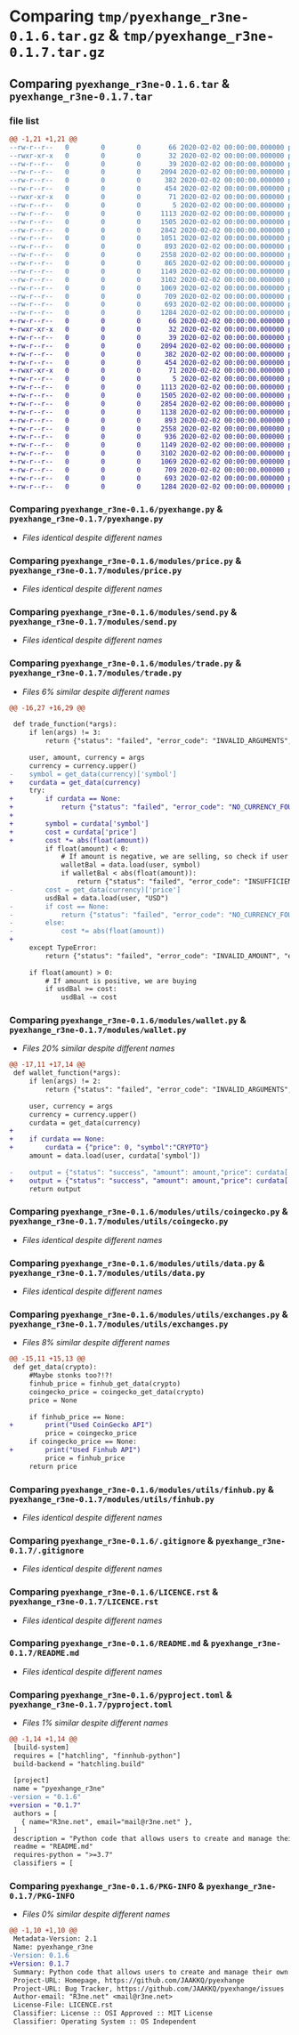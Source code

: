 # Comparing `tmp/pyexhange_r3ne-0.1.6.tar.gz` & `tmp/pyexhange_r3ne-0.1.7.tar.gz`

## Comparing `pyexhange_r3ne-0.1.6.tar` & `pyexhange_r3ne-0.1.7.tar`

### file list

```diff
@@ -1,21 +1,21 @@
--rw-r--r--   0        0        0       66 2020-02-02 00:00:00.000000 pyexhange_r3ne-0.1.6/.gitattributes
--rwxr-xr-x   0        0        0       32 2020-02-02 00:00:00.000000 pyexhange_r3ne-0.1.6/Run.bat
--rw-r--r--   0        0        0       39 2020-02-02 00:00:00.000000 pyexhange_r3ne-0.1.6/config.json.example
--rw-r--r--   0        0        0     2094 2020-02-02 00:00:00.000000 pyexhange_r3ne-0.1.6/pyexhange.py
--rw-r--r--   0        0        0      382 2020-02-02 00:00:00.000000 pyexhange_r3ne-0.1.6/requirements.txt
--rw-r--r--   0        0        0      454 2020-02-02 00:00:00.000000 pyexhange_r3ne-0.1.6/test.py
--rwxr-xr-x   0        0        0       71 2020-02-02 00:00:00.000000 pyexhange_r3ne-0.1.6/upload.bat
--rw-r--r--   0        0        0        5 2020-02-02 00:00:00.000000 pyexhange_r3ne-0.1.6/data/placeholder
--rw-r--r--   0        0        0     1113 2020-02-02 00:00:00.000000 pyexhange_r3ne-0.1.6/modules/price.py
--rw-r--r--   0        0        0     1505 2020-02-02 00:00:00.000000 pyexhange_r3ne-0.1.6/modules/send.py
--rw-r--r--   0        0        0     2842 2020-02-02 00:00:00.000000 pyexhange_r3ne-0.1.6/modules/trade.py
--rw-r--r--   0        0        0     1051 2020-02-02 00:00:00.000000 pyexhange_r3ne-0.1.6/modules/wallet.py
--rw-r--r--   0        0        0      893 2020-02-02 00:00:00.000000 pyexhange_r3ne-0.1.6/modules/utils/coingecko.py
--rw-r--r--   0        0        0     2558 2020-02-02 00:00:00.000000 pyexhange_r3ne-0.1.6/modules/utils/data.py
--rw-r--r--   0        0        0      865 2020-02-02 00:00:00.000000 pyexhange_r3ne-0.1.6/modules/utils/exchanges.py
--rw-r--r--   0        0        0     1149 2020-02-02 00:00:00.000000 pyexhange_r3ne-0.1.6/modules/utils/finhub.py
--rw-r--r--   0        0        0     3102 2020-02-02 00:00:00.000000 pyexhange_r3ne-0.1.6/.gitignore
--rw-r--r--   0        0        0     1069 2020-02-02 00:00:00.000000 pyexhange_r3ne-0.1.6/LICENCE.rst
--rw-r--r--   0        0        0      709 2020-02-02 00:00:00.000000 pyexhange_r3ne-0.1.6/README.md
--rw-r--r--   0        0        0      693 2020-02-02 00:00:00.000000 pyexhange_r3ne-0.1.6/pyproject.toml
--rw-r--r--   0        0        0     1284 2020-02-02 00:00:00.000000 pyexhange_r3ne-0.1.6/PKG-INFO
+-rw-r--r--   0        0        0       66 2020-02-02 00:00:00.000000 pyexhange_r3ne-0.1.7/.gitattributes
+-rwxr-xr-x   0        0        0       32 2020-02-02 00:00:00.000000 pyexhange_r3ne-0.1.7/Run.bat
+-rw-r--r--   0        0        0       39 2020-02-02 00:00:00.000000 pyexhange_r3ne-0.1.7/config.json.example
+-rw-r--r--   0        0        0     2094 2020-02-02 00:00:00.000000 pyexhange_r3ne-0.1.7/pyexhange.py
+-rw-r--r--   0        0        0      382 2020-02-02 00:00:00.000000 pyexhange_r3ne-0.1.7/requirements.txt
+-rw-r--r--   0        0        0      454 2020-02-02 00:00:00.000000 pyexhange_r3ne-0.1.7/test.py
+-rwxr-xr-x   0        0        0       71 2020-02-02 00:00:00.000000 pyexhange_r3ne-0.1.7/upload.bat
+-rw-r--r--   0        0        0        5 2020-02-02 00:00:00.000000 pyexhange_r3ne-0.1.7/data/placeholder
+-rw-r--r--   0        0        0     1113 2020-02-02 00:00:00.000000 pyexhange_r3ne-0.1.7/modules/price.py
+-rw-r--r--   0        0        0     1505 2020-02-02 00:00:00.000000 pyexhange_r3ne-0.1.7/modules/send.py
+-rw-r--r--   0        0        0     2854 2020-02-02 00:00:00.000000 pyexhange_r3ne-0.1.7/modules/trade.py
+-rw-r--r--   0        0        0     1138 2020-02-02 00:00:00.000000 pyexhange_r3ne-0.1.7/modules/wallet.py
+-rw-r--r--   0        0        0      893 2020-02-02 00:00:00.000000 pyexhange_r3ne-0.1.7/modules/utils/coingecko.py
+-rw-r--r--   0        0        0     2558 2020-02-02 00:00:00.000000 pyexhange_r3ne-0.1.7/modules/utils/data.py
+-rw-r--r--   0        0        0      936 2020-02-02 00:00:00.000000 pyexhange_r3ne-0.1.7/modules/utils/exchanges.py
+-rw-r--r--   0        0        0     1149 2020-02-02 00:00:00.000000 pyexhange_r3ne-0.1.7/modules/utils/finhub.py
+-rw-r--r--   0        0        0     3102 2020-02-02 00:00:00.000000 pyexhange_r3ne-0.1.7/.gitignore
+-rw-r--r--   0        0        0     1069 2020-02-02 00:00:00.000000 pyexhange_r3ne-0.1.7/LICENCE.rst
+-rw-r--r--   0        0        0      709 2020-02-02 00:00:00.000000 pyexhange_r3ne-0.1.7/README.md
+-rw-r--r--   0        0        0      693 2020-02-02 00:00:00.000000 pyexhange_r3ne-0.1.7/pyproject.toml
+-rw-r--r--   0        0        0     1284 2020-02-02 00:00:00.000000 pyexhange_r3ne-0.1.7/PKG-INFO
```

### Comparing `pyexhange_r3ne-0.1.6/pyexhange.py` & `pyexhange_r3ne-0.1.7/pyexhange.py`

 * *Files identical despite different names*

### Comparing `pyexhange_r3ne-0.1.6/modules/price.py` & `pyexhange_r3ne-0.1.7/modules/price.py`

 * *Files identical despite different names*

### Comparing `pyexhange_r3ne-0.1.6/modules/send.py` & `pyexhange_r3ne-0.1.7/modules/send.py`

 * *Files identical despite different names*

### Comparing `pyexhange_r3ne-0.1.6/modules/trade.py` & `pyexhange_r3ne-0.1.7/modules/trade.py`

 * *Files 6% similar despite different names*

```diff
@@ -16,27 +16,29 @@
 
 def trade_function(*args):
     if len(args) != 3:
         return {"status": "failed", "error_code": "INVALID_ARGUMENTS", "error": "Invalid arguments. Usage: trade [user] [amount] [currency]"}
     
     user, amount, currency = args
     currency = currency.upper()
-    symbol = get_data(currency)['symbol']
+    curdata = get_data(currency)
     try:
+        if curdata == None:
+            return {"status": "failed", "error_code": "NO_CURRENCY_FOUND", "error": f"{currency} could not be found from the database."}
+        
+        symbol = curdata['symbol']
+        cost = curdata['price']
+        cost *= abs(float(amount))
         if float(amount) < 0:
             # If amount is negative, we are selling, so check if user has enough of the currency
             walletBal = data.load(user, symbol)
             if walletBal < abs(float(amount)):
                 return {"status": "failed", "error_code": "INSUFFICIENT_FUNDS", "error": f"Insufficient {currency} funds"}
-        cost = get_data(currency)['price']
         usdBal = data.load(user, "USD")
-        if cost == None:
-            return {"status": "failed", "error_code": "NO_CURRENCY_FOUND", "error": f"{currency} could not be found from the database."}
-        else:
-            cost *= abs(float(amount))
+
     except TypeError:
         return {"status": "failed", "error_code": "INVALID_AMOUNT", "error": "Invalid input for amount"}
 
     if float(amount) > 0:
         # If amount is positive, we are buying
         if usdBal >= cost:
             usdBal -= cost
```

### Comparing `pyexhange_r3ne-0.1.6/modules/wallet.py` & `pyexhange_r3ne-0.1.7/modules/wallet.py`

 * *Files 20% similar despite different names*

```diff
@@ -17,11 +17,14 @@
 def wallet_function(*args):
     if len(args) != 2:
         return {"status": "failed", "error_code": "INVALID_ARGUMENTS", "error": "Invalid arguments. Usage: wallet [user] [currency]"}
 
     user, currency = args
     currency = currency.upper()
     curdata = get_data(currency)
+
+    if curdata == None:
+        curdata = {"price": 0, "symbol":"CRYPTO"}
     amount = data.load(user, curdata['symbol'])
 
-    output = {"status": "success", "amount": amount,"price": curdata['price'] * amount, "currency": currency}
+    output = {"status": "success", "amount": amount,"price": curdata['price'] * amount, "currency": curdata['symbol']}
     return output
```

### Comparing `pyexhange_r3ne-0.1.6/modules/utils/coingecko.py` & `pyexhange_r3ne-0.1.7/modules/utils/coingecko.py`

 * *Files identical despite different names*

### Comparing `pyexhange_r3ne-0.1.6/modules/utils/data.py` & `pyexhange_r3ne-0.1.7/modules/utils/data.py`

 * *Files identical despite different names*

### Comparing `pyexhange_r3ne-0.1.6/modules/utils/exchanges.py` & `pyexhange_r3ne-0.1.7/modules/utils/exchanges.py`

 * *Files 8% similar despite different names*

```diff
@@ -15,11 +15,13 @@
 def get_data(crypto):
     #Maybe stonks too?!?!
     finhub_price = finhub_get_data(crypto)
     coingecko_price = coingecko_get_data(crypto)
     price = None
 
     if finhub_price == None:
+        print("Used CoinGecko API")
         price = coingecko_price
     if coingecko_price == None:
+        print("Used Finhub API")
         price = finhub_price
     return price
```

### Comparing `pyexhange_r3ne-0.1.6/modules/utils/finhub.py` & `pyexhange_r3ne-0.1.7/modules/utils/finhub.py`

 * *Files identical despite different names*

### Comparing `pyexhange_r3ne-0.1.6/.gitignore` & `pyexhange_r3ne-0.1.7/.gitignore`

 * *Files identical despite different names*

### Comparing `pyexhange_r3ne-0.1.6/LICENCE.rst` & `pyexhange_r3ne-0.1.7/LICENCE.rst`

 * *Files identical despite different names*

### Comparing `pyexhange_r3ne-0.1.6/README.md` & `pyexhange_r3ne-0.1.7/README.md`

 * *Files identical despite different names*

### Comparing `pyexhange_r3ne-0.1.6/pyproject.toml` & `pyexhange_r3ne-0.1.7/pyproject.toml`

 * *Files 1% similar despite different names*

```diff
@@ -1,14 +1,14 @@
 [build-system]
 requires = ["hatchling", "finnhub-python"]
 build-backend = "hatchling.build"
 
 [project]
 name = "pyexhange_r3ne"
-version = "0.1.6"
+version = "0.1.7"
 authors = [
   { name="R3ne.net", email="mail@r3ne.net" },
 ]
 description = "Python code that allows users to create and manage their own virtual wallets to get the trading experiense with out real money."
 readme = "README.md"
 requires-python = ">=3.7"
 classifiers = [
```

### Comparing `pyexhange_r3ne-0.1.6/PKG-INFO` & `pyexhange_r3ne-0.1.7/PKG-INFO`

 * *Files 0% similar despite different names*

```diff
@@ -1,10 +1,10 @@
 Metadata-Version: 2.1
 Name: pyexhange_r3ne
-Version: 0.1.6
+Version: 0.1.7
 Summary: Python code that allows users to create and manage their own virtual wallets to get the trading experiense with out real money.
 Project-URL: Homepage, https://github.com/JAAKKQ/pyexhange
 Project-URL: Bug Tracker, https://github.com/JAAKKQ/pyexhange/issues
 Author-email: "R3ne.net" <mail@r3ne.net>
 License-File: LICENCE.rst
 Classifier: License :: OSI Approved :: MIT License
 Classifier: Operating System :: OS Independent
```


